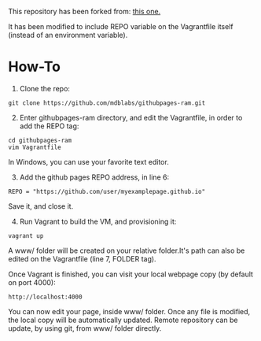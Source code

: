 This repository has been forked from:
[this one.](https://github.com/kappataumu/vagrant-up-github-pages)

It has been modified to include REPO variable on the Vagrantfile itself (instead of an environment variable).

How-To
=====
1. Clone the repo:
 ```
 git clone https://github.com/mdblabs/githubpages-ram.git
 ```
2. Enter githubpages-ram directory, and edit the Vagrantfile, in order to add the REPO tag:
 ```
 cd githubpages-ram
 vim Vagrantfile
 ```
 In Windows, you can use your favorite text editor.

3. Add the github pages REPO address, in line 6:
 ```
 REPO = "https://github.com/user/myexamplepage.github.io"
 ```
 Save it, and close it.

4. Run Vagrant to build the VM, and provisioning it:
 ```
 vagrant up
 ```
 A www/ folder will be created on your relative folder.It's path can also be edited on the Vagrantfile (line 7, FOLDER tag).

 Once Vagrant is finished, you can visit your local webpage copy (by default on port 4000):

 ```
 http://localhost:4000
 ``` 

You can now edit your page, inside www/ folder. Once any file is modified, the local copy will be automatically updated.
Remote repository can be update, by using git, from www/ folder directly.
